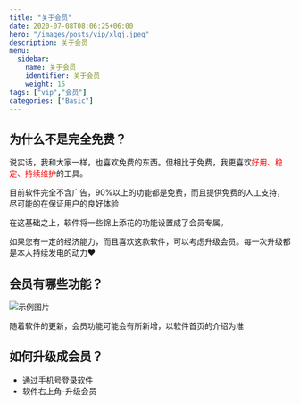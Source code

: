```yaml
---
title: "关于会员"
date: 2020-07-08T08:06:25+06:00
hero: "/images/posts/vip/xlgj.jpeg"
description: 关于会员
menu:
  sidebar:
    name: 关于会员
    identifier: 关于会员
    weight: 15
tags: ["vip","会员"]
categories: ["Basic"]
---
```


## 为什么不是完全免费？

说实话，我和大家一样，也喜欢免费的东西。但相比于免费，我更喜欢<span style="color: red; ">好用、稳定、持续维护</span>的工具。

目前软件完全不含广告，90%以上的功能都是免费，而且提供免费的人工支持，尽可能的在保证用户的良好体验

在这基础之上，软件将一些锦上添花的功能设置成了会员专属。

如果您有一定的经济能力，而且喜欢这款软件，可以考虑升级会员。每一次升级都是本人持续发电的动力❤️

## 会员有哪些功能？

![示例图片](/images/posts/vip/vip_zh.png "会员权益")

随着软件的更新，会员功能可能会有所新增，以软件首页的介绍为准

## 如何升级成会员？

- 通过手机号登录软件
- 软件右上角-升级会员